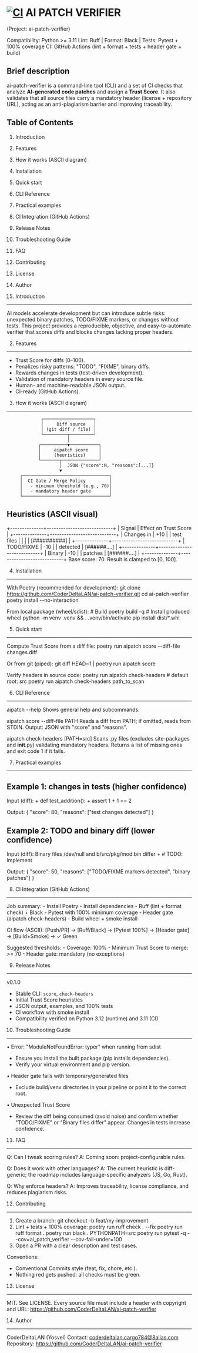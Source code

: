 [![CI](https://github.com/CoderDeltaLAN/ai-patch-verifier/actions/workflows/ci.yml/badge.svg?branch=main)](https://github.com/CoderDeltaLAN/ai-patch-verifier/actions/workflows/ci.yml)
AI PATCH VERIFIER
=================
(Project: ai-patch-verifier)

Compatibility: Python >= 3.11
Lint: Ruff | Format: Black | Tests: Pytest + 100% coverage
CI: GitHub Actions (lint + format + tests + header gate + build)

Brief description
-----------------
ai-patch-verifier is a command-line tool (CLI) and a set of CI checks that analyze
**AI-generated code patches** and assign a **Trust Score**. It also validates that all
source files carry a mandatory header (license + repository URL), acting as an
anti-plagiarism barrier and improving traceability.

Table of Contents
-----------------
1) Introduction
2) Features
3) How it works (ASCII diagram)
4) Installation
5) Quick start
6) CLI Reference
7) Practical examples
8) CI Integration (GitHub Actions)
9) Release Notes
10) Troubleshooting Guide
11) FAQ
12) Contributing
13) License
14) Author

1) Introduction
---------------
AI models accelerate development but can introduce subtle risks: unexpected binary
patches, TODO/FIXME markers, or changes without tests. This project provides a
reproducible, objective, and easy-to-automate verifier that scores diffs and blocks
changes lacking proper headers.

2) Features
-----------
- Trust Score for diffs (0–100).
- Penalizes risky patterns: "TODO", "FIXME", binary diffs.
- Rewards changes in tests (test-driven development).
- Validation of mandatory headers in every source file.
- Human- and machine-readable JSON output.
- CI-ready (GitHub Actions).

3) How it works (ASCII diagram)
-------------------------------
                 ┌───────────────────┐
                 │     Diff source   │
                 │ (git diff / file) │
                 └─────────┬─────────┘
                           │
                ┌──────────▼───────────┐
                │     aipatch score    │
                │     (heuristics)     │
                └───────┬──────────────┘
                        │  JSON {"score":N, "reasons":[...]}
                        ▼
         ┌─────────────────────────────────┐
         │  CI Gate / Merge Policy         │
         │   - minimum threshold (e.g., 70)│
         │   - mandatory header gate       │
         └─────────────────────────────────┘

Heuristics (ASCII visual)
-------------------------
+--------------+----------------------------+
| Signal       | Effect on Trust Score      |
+--------------+----------------------------+
| Changes in   | +10                        |
| test files   |                            |
|              |  [##########]              |
+--------------+----------------------------+
| TODO/FIXME   | -10                        |
| detected     |  [######....]              |
+--------------+----------------------------+
| Binary       | -10                        |
| patches      |  [######....]              |
+--------------+----------------------------+
Base score: 70. Result is clamped to [0, 100].

4) Installation
---------------
With Poetry (recommended for development):
    git clone https://github.com/CoderDeltaLAN/ai-patch-verifier.git
    cd ai-patch-verifier
    poetry install --no-interaction

From local package (wheel/sdist):
    # Build
    poetry build -q
    # Install produced wheel
    python -m venv .venv && . .venv/bin/activate
    pip install dist/*.whl

5) Quick start
--------------
Compute Trust Score from a diff file:
    poetry run aipatch score --diff-file changes.diff

Or from git (piped):
    git diff HEAD~1 | poetry run aipatch score

Verify headers in source code:
    poetry run aipatch check-headers        # default root: src
    poetry run aipatch check-headers path_to_scan

6) CLI Reference
----------------
aipatch --help
    Shows general help and subcommands.

aipatch score --diff-file PATH
    Reads a diff from PATH; if omitted, reads from STDIN.
    Output: JSON with "score" and "reasons".

aipatch check-headers [PATH=src]
    Scans .py files (excludes site-packages and __init__.py) validating mandatory
    headers. Returns a list of missing ones and exit code 1 if it fails.

7) Practical examples
---------------------
Example 1: changes in tests (higher confidence)
-----------------------------------------------
Input (diff):
    + def test_addition():
    +     assert 1 + 1 == 2

Output:
    {
      "score": 80,
      "reasons": ["test changes detected"]
    }

Example 2: TODO and binary diff (lower confidence)
--------------------------------------------------
Input (diff):
    Binary files /dev/null and b/src/pkg/mod.bin differ
    + # TODO: implement

Output:
    {
      "score": 50,
      "reasons": ["TODO/FIXME markers detected", "binary patches"]
    }

8) CI Integration (GitHub Actions)
----------------------------------
Job summary:
    - Install Poetry
    - Install dependencies
    - Ruff (lint + format check) + Black
    - Pytest with 100% minimum coverage
    - Header gate (aipatch check-headers)
    - Build wheel + smoke install

CI flow (ASCII):
    [Push/PR] -> [Ruff/Black] -> [Pytest 100%] -> [Header gate] -> [Build+Smoke] -> ✓ Green

Suggested thresholds:
    - Coverage: 100%
    - Minimum Trust Score to merge: >= 70
    - Header gate: mandatory (no exceptions)

9) Release Notes
----------------
v0.1.0
  - Stable CLI: `score`, `check-headers`
  - Initial Trust Score heuristics
  - JSON output, examples, and 100% tests
  - CI workflow with smoke install
  - Compatibility verified on Python 3.12 (runtime) and 3.11 (CI)

10) Troubleshooting Guide
-------------------------
• Error: "ModuleNotFoundError: typer" when running from sdist
  - Ensure you install the built package (pip installs dependencies).
  - Verify your virtual environment and pip version.

• Header gate fails with temporary/generated files
  - Exclude build/venv directories in your pipeline or point it to the correct root.

• Unexpected Trust Score
  - Review the diff being consumed (avoid noise) and confirm whether "TODO/FIXME" or
    "Binary files differ" appear. Changes in tests increase confidence.

11) FAQ
-------
Q: Can I tweak scoring rules?
A: Coming soon: project-configurable rules.

Q: Does it work with other languages?
A: The current heuristic is diff-generic; the roadmap includes language-specific
   analyzers (JS, Go, Rust).

Q: Why enforce headers?
A: Improves traceability, license compliance, and reduces plagiarism risks.

12) Contributing
----------------
1. Create a branch:
       git checkout -b feat/my-improvement
2. Lint + tests + 100% coverage:
       poetry run ruff check . --fix
       poetry run ruff format .
       poetry run black .
       PYTHONPATH=src poetry run pytest -q --cov=ai_patch_verifier --cov-fail-under=100
3. Open a PR with a clear description and test cases.

Conventions:
- Conventional Commits style (feat, fix, chore, etc.).
- Nothing red gets pushed: all checks must be green.

13) License
-----------
MIT. See LICENSE. Every source file must include a header with copyright and URL:
https://github.com/CoderDeltaLAN/ai-patch-verifier

14) Author
----------
CoderDeltaLAN (Yosvel)
Contact: coderdeltalan.cargo784@8alias.com
Repository: https://github.com/CoderDeltaLAN/ai-patch-verifier
